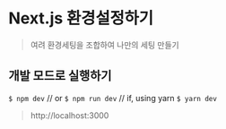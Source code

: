 # Next.js 환경설정하기

> 여려 환경세팅을 조합하여 나만의 세팅 만들기

## 개발 모드로 실행하기

`$ npm dev`
// or
`$ npm run dev`
// if, using yarn
`$ yarn dev`

> http://localhost:3000
